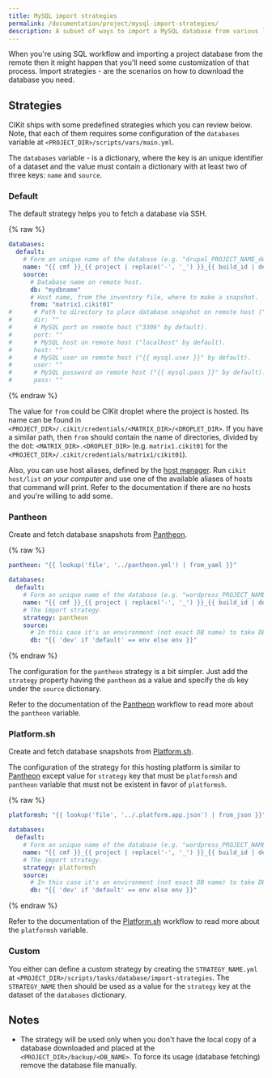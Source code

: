 ```yaml
---
title: MySQL import strategies
permalink: /documentation/project/mysql-import-strategies/
description: A subset of ways to import a MySQL database from various locations.
---
```


When you're using SQL workflow and importing a project database from the remote then it might happen that you'll need some customization of that process. Import strategies - are the scenarios on how to download the database you need.

## Strategies

CIKit ships with some predefined strategies which you can review below. Note, that each of them requires some configuration of the `databases` variable at `<PROJECT_DIR>/scripts/vars/main.yml`.

The `databases` variable - is a dictionary, where the key is an unique identifier of a dataset and the value must contain a dictionary with at least two of three keys: `name` and `source`.

### Default

The default strategy helps you to fetch a database via SSH.

{% raw %}
```yaml
databases:
  default:
    # Form an unique name of the database (e.g. "drupal_PROJECT_NAME_demo").
    name: "{{ cmf }}_{{ project | replace('-', '_') }}_{{ build_id | default(env) }}"
    source:
      # Database name on remote host.
      db: "mydbname"
      # Host name, from the inventory file, where to make a snapshot.
      from: "matrix1.cikit01"
#      # Path to directory to place database snapshot on remote host ("/var/www/backup" by default).
#      dir: ""
#      # MySQL port on remote host ("3306" by default).
#      port: ""
#      # MySQL host on remote host ("localhost" by default).
#      host: ""
#      # MySQL user on remote host ("{{ mysql.user }}" by default).
#      user: ""
#      # MySQL password on remote host ("{{ mysql.pass }}" by default).
#      pass: ""
```
{% endraw %}

The value for `from` could be CIKit droplet where the project is hosted. Its name can be found in `<PROJECT_DIR>/.cikit/credentials/<MATRIX_DIR>/<DROPLET_DIR>`. If you have a similar path, then `from` should contain the name of directories, divided by the dot: `<MATRIX_DIR>.<DROPLET_DIR>` (e.g. `matrix1.cikit01` for the `<PROJECT_DIR>/.cikit/credentials/matrix1/cikit01`).

Also, you can use host aliases, defined by the [host manager](../../hosts-manager). Run `cikit host/list` *on your computer* and use one of the available aliases of hosts that command will print. Refer to the documentation if there are no hosts and you're willing to add some.

### Pantheon

Create and fetch database snapshots from [Pantheon](https://pantheon.io).

{% raw %}
```yaml
pantheon: "{{ lookup('file', '../pantheon.yml') | from_yaml }}"

databases:
  default:
    # Form an unique name of the database (e.g. "wordpress_PROJECT_NAME_default").
    name: "{{ cmf }}_{{ project | replace('-', '_') }}_{{ build_id | default(env) }}"
    # The import strategy.
    strategy: pantheon
    source:
      # In this case it's an environment (not exact DB name) to take DB from.
      db: "{{ 'dev' if 'default' == env else env }}"
```
{% endraw %}

The configuration for the `pantheon` strategy is a bit simpler. Just add the `strategy` property having the `pantheon` as a value and specify the `db` key under the `source` dictionary.

Refer to the documentation of the [Pantheon](../../workflow/pantheon) workflow to read more about the `pantheon` variable.

### Platform.sh

Create and fetch database snapshots from [Platform.sh](https://platform.sh).

The configuration of the strategy for this hosting platform is similar to [Pantheon](#pantheon) except value for `strategy` key that must be `platformsh` and `pantheon` variable that must not be existent in favor of `platformsh`.

{% raw %}
```yaml
platformsh: "{{ lookup('file', '../.platform.app.json') | from_json }}"

databases:
  default:
    # Form an unique name of the database (e.g. "wordpress_PROJECT_NAME_default").
    name: "{{ cmf }}_{{ project | replace('-', '_') }}_{{ build_id | default(env) }}"
    # The import strategy.
    strategy: platformsh
    source:
      # In this case it's an environment (not exact DB name) to take DB from.
      db: "{{ 'dev' if 'default' == env else env }}"
```
{% endraw %}

Refer to the documentation of the [Platform.sh](../../workflow/platformsh) workflow to read more about the `platformsh` variable.

### Custom

You either can define a custom strategy by creating the `STRATEGY_NAME.yml` at `<PROJECT_DIR>/scripts/tasks/database/import-strategies`. The `STRATEGY_NAME` then should be used as a value for the `strategy` key at the dataset of the `databases` dictionary.

## Notes

- The strategy will be used only when you don't have the local copy of a database downloaded and placed at the `<PROJECT_DIR>/backup/<DB_NAME>`. To force its usage (database fetching) remove the database file manually.
